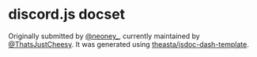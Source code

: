 discord.js docset
=======================

Originally submitted by [@neoney_](https://twitter.com/neoney_), currently maintained by [@ThatsJustCheesy](https://github.com/ThatsJustCheesy).
It was generated using [theasta/jsdoc-dash-template](https://github.com/theasta/jsdoc-dash-template#readme).
